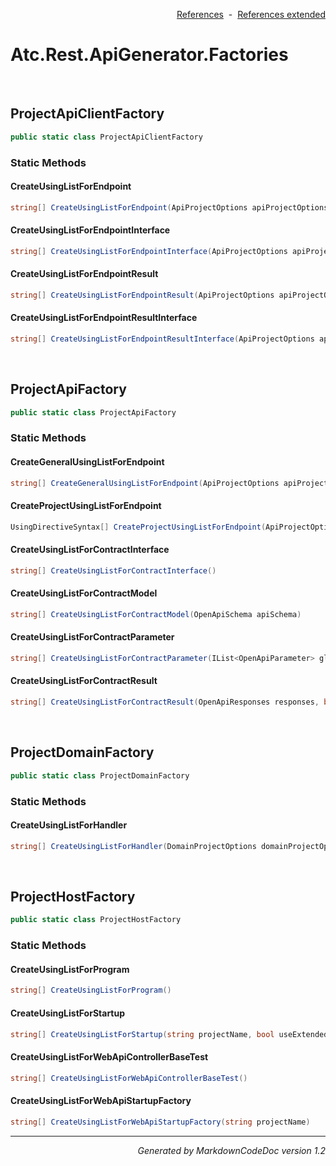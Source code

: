 <div style='text-align: right'>

[References](Index.md)&nbsp;&nbsp;-&nbsp;&nbsp;[References extended](IndexExtended.md)
</div>

# Atc.Rest.ApiGenerator.Factories

<br />


## ProjectApiClientFactory

```csharp
public static class ProjectApiClientFactory
```

### Static Methods


#### CreateUsingListForEndpoint

```csharp
string[] CreateUsingListForEndpoint(ApiProjectOptions apiProjectOptions, bool includeRestResults, bool hasParameter, bool hasList, bool hasSharedModel)
```
#### CreateUsingListForEndpointInterface

```csharp
string[] CreateUsingListForEndpointInterface(ApiProjectOptions apiProjectOptions, bool includeRestResults, bool hasList, bool hasSharedModel)
```
#### CreateUsingListForEndpointResult

```csharp
string[] CreateUsingListForEndpointResult(ApiProjectOptions apiProjectOptions, bool includeRestResults, bool hasList, bool hasSharedModel)
```
#### CreateUsingListForEndpointResultInterface

```csharp
string[] CreateUsingListForEndpointResultInterface(ApiProjectOptions apiProjectOptions, bool includeRestResults, bool hasList, bool hasSharedModel)
```

<br />


## ProjectApiFactory

```csharp
public static class ProjectApiFactory
```

### Static Methods


#### CreateGeneralUsingListForEndpoint

```csharp
string[] CreateGeneralUsingListForEndpoint(ApiProjectOptions apiProjectOptions, List<OpenApiOperation> apiOperations, bool includeRestResults)
```
#### CreateProjectUsingListForEndpoint

```csharp
UsingDirectiveSyntax[] CreateProjectUsingListForEndpoint(ApiProjectOptions apiProjectOptions, string focusOnSegmentName, bool hasSharedResponseContract)
```
#### CreateUsingListForContractInterface

```csharp
string[] CreateUsingListForContractInterface()
```
#### CreateUsingListForContractModel

```csharp
string[] CreateUsingListForContractModel(OpenApiSchema apiSchema)
```
#### CreateUsingListForContractParameter

```csharp
string[] CreateUsingListForContractParameter(IList<OpenApiParameter> globalParameters, IList<OpenApiParameter> parameters, OpenApiRequestBody requestBody, bool forClient)
```
#### CreateUsingListForContractResult

```csharp
string[] CreateUsingListForContractResult(OpenApiResponses responses, bool useProblemDetailsAsDefaultResponseBody, bool hasCreateContentResult)
```

<br />


## ProjectDomainFactory

```csharp
public static class ProjectDomainFactory
```

### Static Methods


#### CreateUsingListForHandler

```csharp
string[] CreateUsingListForHandler(DomainProjectOptions domainProjectOptions, string focusOnSegmentName)
```

<br />


## ProjectHostFactory

```csharp
public static class ProjectHostFactory
```

### Static Methods


#### CreateUsingListForProgram

```csharp
string[] CreateUsingListForProgram()
```
#### CreateUsingListForStartup

```csharp
string[] CreateUsingListForStartup(string projectName, bool useExtended)
```
#### CreateUsingListForWebApiControllerBaseTest

```csharp
string[] CreateUsingListForWebApiControllerBaseTest()
```
#### CreateUsingListForWebApiStartupFactory

```csharp
string[] CreateUsingListForWebApiStartupFactory(string projectName)
```
<hr /><div style='text-align: right'><i>Generated by MarkdownCodeDoc version 1.2</i></div>
